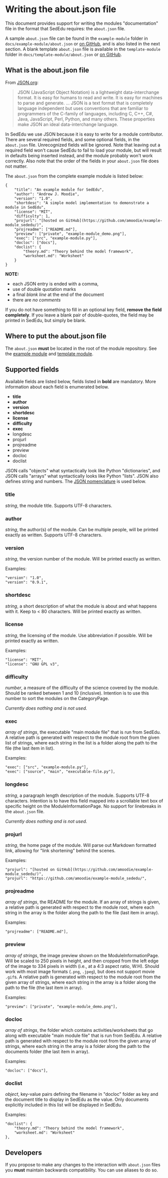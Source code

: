 # Writing the about.json file

This document provides support for writing the modules "documentation" file in the format that SedEdu requires: the `about.json` file.

A sample `about.json` file can be found in the `example-module` folder in `docs/example-module/about.json` or [on GitHub](https://github.com/amoodie/example-module_sededu/blob/release/about.json), and is also listed in the next section.
A blank template `about.json` file is available in the `template-module` folder in `docs/template-module/about.json` or [on GitHub](https://github.com/amoodie/template-module_sededu/blob/release/about.json).



## What is the about.json file

From [JSON.org](https://www.JSON.org):

> JSON (JavaScript Object Notation) is a lightweight data-interchange format. It is easy for humans to read and write. It is easy for machines to parse and generate. ... JSON is a text format that is completely language independent but uses conventions that are familiar to programmers of the C-family of languages, including C, C++, C#, Java, JavaScript, Perl, Python, and many others. These properties make JSON an ideal data-interchange language.

In SedEdu we use JSON because it is easy to write for a module contributor. 
There are several required fields, and some optional fields, in the `about.json` file. 
Unrecognized fields will be ignored.
Note that leaving out a required field won't cause SedEdu to fail to load your module, but will result in defaults being inserted instead, and the module probably won't work correctly.
Also note that the order of the fields in your `about.json` file does not matter. 

The `about.json` from the complete example module is listed below:

```
{
    "title": "An example module for SedEdu",
    "author": "Andrew J. Moodie",
    "version": "1.0",
    "shortdesc": "A simple model implementation to demonstrate a module in SedEdu",
    "license": "MIT",
    "difficulty": 1,
    "projurl": "[hosted on GitHub](https://github.com/amoodie/example-module_sededu/)",
    "projreadme": ["README.md"],
    "preview": ["private", "example-module_demo.png"],
    "exec": ["src", "example-module.py"],
    "docloc": ["docs"],
    "doclist": {
        "theory.md": "Theory behind the model framework", 
        "worksheet.md": "Worksheet"
    }
}

```

__NOTE:__
* each JSON entry is ended with a comma, 
* use of double quotation marks
* a final _blank line_ at the end of the document 
* there are _no comments_

If you do not have something to fill in an optional key field, __remove the field completely__. 
If you leave a blank pair of double-quotes, the field may be printed in SedEdu, but simply be blank.

## Where to put the about.json file
The `about.json` __must__ be located in the root of the module repository. See the [example module](https://github.com/amoodie/example-module_sededu/) and [template module](https://github.com/amoodie/template-module_sededu/).



## Supported fields

Available fields are listed below, fields listed in __bold__ are mandatory.
More information about each field is enumerated below. 

* __title__
* __author__
* __version__
* __shortdesc__
* __license__
* __difficulty__
* __exec__
* longdesc
* projurl
* projreadme
* preview
* docloc
* doclist

JSON calls "objects" what syntactically look like Python "dictionaries", and JSON calls "arrays" what syntactically looks like Python "lists".
JSON also defines string and numbers.
The [JSON nomenclature](http://www.json.org/) is used below.


### title

_string_, the module title. Supports UTF-8 characters.


### author

_string_, the author(s) of the module. 
Can be multiple people, will be printed exactly as written. 
Supports UTF-8 characters.


### version

_string_, the version number of the module. 
Will be printed exactly as written.

Examples:
```
"version": "1.0",
"version": "0.9.1",
```


### shortdesc

_string_, a short description of what the module is about and what happens with it. 
Keep to < 80 characters. 
Will be printed exactly as written.


### license

_string_, the licensing of the module. 
Use abbreviation if possible. 
Will be printed exactly as written.

Examples:
```
"license": "MIT",
"license": "GNU GPL v3",
```


### difficulty

_number_, a measure of the difficulty of the science covered by the module. 
Should be ranked between 1 and 10 (inclusive). 
Intention is to use this number to sort the modules on the CategoryPage.

_Currently does nothing and is not used._


### exec

_array of strings_, the executable "main module file" that is run from SedEdu.
A relative path is generated with respect to the module root from the given list of strings, where each string in the list is a folder along the path to the file (the last item in list).

Examples:
```
"exec": ["src", "example-module.py"],
"exec": ["source", "main", "executable-file.py"],
```


### longdesc

_string_, a paragraph length description of the module.
Supports UTF-8 characters. 
Intention is to have this field mapped into a scrollable text box of specific height on the ModuleInformationPage. 
No support for linebreaks in the `about.json` file.

_Currently does nothing and is not used._


### projurl

_string_, the home page of the module. 
Will parse out Markdown formatted link, allowing for "link shortening" behind the scenes.
<!-- If Markdown is not detected, input will be printed exactly as written as a link. -->

Examples:
```
"projurl": "[hosted on GitHub](https://github.com/amoodie/example-module_sededu/)",
"projurl": "https://github.com/amoodie/example-module_sededu/",
```


### projreadme

_array of strings_, the README for the module. 
If an array of strings is given, a relative path is generated with respect to the module root, where each string in the array is the folder along the path to the file (last item in array). 
<!-- If a string is given, it is converted to a url link. **ADD STRING TO INPUTS ABOVE!!** -->

Examples:
```
"projreadme": ["README.md"],
```
<!-- "projreadme": "https://github.com/amoodie/example-module_sededu/README.md", --> 


### preview

_array of strings_, the image preview shown on the ModuleInformationPage.
Will be scaled to 250 pixels in height, and then cropped from the left edge of the image to 334 pixels in width (i.e., at a 4:3 aspect ratio, W:H). 
Should work with most image formats (`.png`, `.jpeg`), but does not support movie `.gif`s. 
A relative path is generated with respect to the module root from the given array of strings, where each string in the array is a folder along the path to the file (the last item in array).

Examples:
```
"preview": ["private", "example-module_demo.png"],
```


### docloc

_array of strings_, the folder which contains activities/worksheets that go along with executable "main module file" that is run from SedEdu.
A relative path is generated with respect to the module root from the given array of strings, where each string in the array is a folder along the path to the documents folder (the last item in array).

Examples:
```
"docloc": ["docs"],
```


### doclist

_object_, key-value pairs defining the filename in "docloc" folder as key and the document title to display in SedEdu as the value. Only documents explicitly included in this list will be displayed in SedEdu.

Examples:
```
"doclist": {
    "theory.md": "Theory behind the model framework", 
    "worksheet.md": "Worksheet"
},
```



## Developers

If you propose to make any changes to the interaction with `about.json` files you __must__ maintain backwards compatibility.
You can use aliases to do so.

